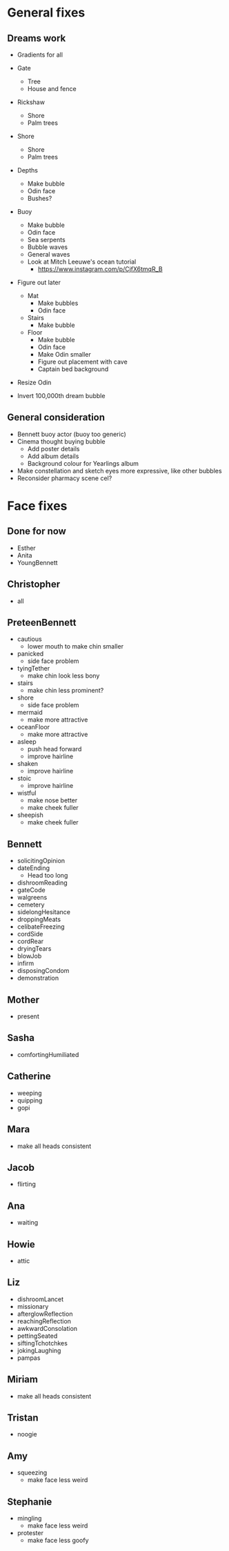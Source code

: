 # General fixes

## Dreams work
* Gradients for all
* Gate
    * Tree
    * House and fence
* Rickshaw
    * Shore
    * Palm trees
* Shore
    * Shore
    * Palm trees
* Depths
    * Make bubble
    * Odin face
    * Bushes?
* Buoy
    * Make bubble
    * Odin face
    * Sea serpents
    * Bubble waves
    * General waves
    * Look at Mitch Leeuwe's ocean tutorial
        * https://www.instagram.com/p/CjfX6tmqR_B
* Figure out later
    * Mat
        * Make bubbles
        * Odin face
    * Stairs
        * Make bubble
    * Floor
        * Make bubble
        * Odin face
        * Make Odin smaller
        * Figure out placement with cave
        * Captain bed background
* Resize Odin

* Invert 100,000th dream bubble

## General consideration
* Bennett buoy actor (buoy too generic)
* Cinema thought buying bubble
    * Add poster details
    * Add album details
    * Background colour for Yearlings album
* Make constellation and sketch eyes more expressive, like other bubbles
* Reconsider pharmacy scene cel?

# Face fixes

## Done for now
* Esther
* Anita
* YoungBennett

## Christopher
* all

## PreteenBennett
* cautious
    * lower mouth to make chin smaller
* panicked
    * side face problem
* tyingTether
    * make chin look less bony
* stairs
    * make chin less prominent?
* shore
    * side face problem
* mermaid
    * make more attractive
* oceanFloor
    * make more attractive
* asleep
    * push head forward
    * improve hairline
* shaken
    * improve hairline
* stoic
    * improve hairline
* wistful
    * make nose better
    * make cheek fuller
* sheepish
    * make cheek fuller

## Bennett
* solicitingOpinion
* dateEnding
    * Head too long
* dishroomReading
* gateCode
* walgreens
* cemetery
* sidelongHesitance
* droppingMeats
* celibateFreezing
* cordSide
* cordRear
* dryingTears
* blowJob
* infirm
* disposingCondom
* demonstration

## Mother
* present

## Sasha
* comfortingHumiliated

## Catherine
* weeping
* quipping
* gopi

## Mara
* make all heads consistent

## Jacob
* flirting

## Ana
* waiting

## Howie
* attic

## Liz
* dishroomLancet
* missionary
* afterglowReflection
* reachingReflection
* awkwardConsolation
* pettingSeated
* siftingTchotchkes
* jokingLaughing
* pampas

## Miriam
* make all heads consistent

## Tristan
* noogie

## Amy
* squeezing
    * make face less weird

## Stephanie
* mingling
    * make face less weird
* protester
    * make face less goofy